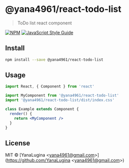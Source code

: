 # @yana4961/react-todo-list

> ToDo list react component

[![NPM](https://img.shields.io/npm/v/@yana4961/react-todo-list.svg)](https://www.npmjs.com/package/@yana4961/react-todo-list) [![JavaScript Style Guide](https://img.shields.io/badge/code_style-standard-brightgreen.svg)](https://standardjs.com)

## Install

```bash
npm install --save @yana4961/react-todo-list
```

## Usage

```jsx
import React, { Component } from 'react'

import MyComponent from '@yana4961/react-todo-list'
import '@yana4961/react-todo-list/dist/index.css'

class Example extends Component {
  render() {
    return <MyComponent />
  }
}
```

## License

MIT © [YanaLugina &lt;yana4961@gmail.com&gt;](https://github.com/YanaLugina &lt;yana4961@gmail.com&gt;)
